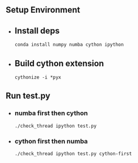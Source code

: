 ## Setup Environment
- ## Install deps
    ```
    conda install numpy numba cython ipython
    ```

- ## Build cython extension
    ```
    cythonize -i *pyx
    ```

## Run test.py
- ### numba first then cython
    ```
    ./check_thread ipython test.py
    ```
- ### cython first then numba
    ```
    ./check_thread ipython test.py cython-first
    ```
